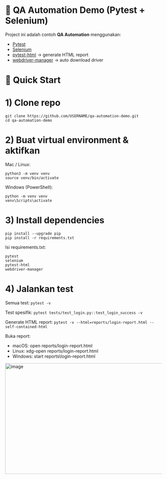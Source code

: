 # 🧪 QA Automation Demo (Pytest + Selenium)

Project ini adalah contoh **QA Automation** menggunakan:
- [Pytest](https://docs.pytest.org/)
- [Selenium](https://www.selenium.dev/)
- [pytest-html](https://pypi.org/project/pytest-html/) → generate HTML report
- [webdriver-manager](https://github.com/SergeyPirogov/webdriver_manager) → auto download driver

# 🚀 Quick Start

# 1) Clone repo
```
git clone https://github.com/USERNAME/qa-automation-demo.git
cd qa-automation-demo
```

# 2) Buat virtual environment & aktifkan
Mac / Linux:
```
python3 -m venv venv
source venv/bin/activate
```

Windows (PowerShell):
```
python -m venv venv
venv\Scripts\activate
```

# 3) Install dependencies
```
pip install --upgrade pip
pip install -r requirements.txt
```
Isi requirements.txt:
```
pytest
selenium
pytest-html
webdriver-manager
```

# 4) Jalankan test
Semua test:
`pytest -v`

Test spesifik:
`pytest tests/test_login.py::test_login_success -v`

Generate HTML report:
`pytest -v --html=reports/login-report.html --self-contained-html`

Buka report:
- macOS: open reports/login-report.html
- Linux: xdg-open reports/login-report.html
- Windows: start reports\login-report.html

<img width="797" height="356" alt="image" src="https://github.com/user-attachments/assets/3c8ae385-8829-4cee-b6e7-8defec1b55a5" />

